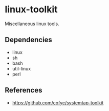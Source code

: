 # linux-toolkit

Miscellaneous linux tools.

## Dependencies

- linux
- sh
- bash
- util-linux
- perl

## References

- https://github.com/cofyc/systemtap-toolkit
